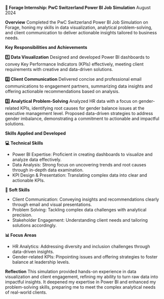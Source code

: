 **🌟 Forage Internship: PwC Switzerland Power BI Job Simulation** 
August 2024

**Overview**
Completed the PwC Switzerland Power BI Job Simulation on Forage, honing my skills in data visualization, analytical problem-solving, and client communication to deliver actionable insights tailored to business needs.

**Key Responsibilities and Achievements**

**1️⃣ Data Visualization**
Designed and developed Power BI dashboards to convey Key Performance Indicators (KPIs) effectively, meeting client requirements with creative and data-driven solutions.

**2️⃣ Client Communication**
Delivered concise and professional email communications to engagement partners, summarizing data insights and offering actionable recommendations based on analysis.

**3️⃣ Analytical Problem-Solving**
Analyzed HR data with a focus on gender-related KPIs, identifying root causes for gender balance issues at the executive management level.
Proposed data-driven strategies to address gender imbalance, demonstrating a commitment to actionable and impactful solutions.

**Skills Applied and Developed**

**💻 Technical Skills**
- Power BI Expertise: Proficient in creating dashboards to visualize and analyze data effectively.
- Data Analysis: Strong focus on uncovering trends and root causes through in-depth data examination.
- KPI Design & Presentation: Translating complex data into clear and actionable KPIs.
  
**🤝 Soft Skills**
- Client Communication: Conveying insights and recommendations clearly through email and visual presentations.
- Problem Solving: Tackling complex data challenges with analytical precision.
- Stakeholder Engagement: Understanding client needs and tailoring solutions accordingly.
  
**📊 Focus Areas**
- HR Analytics: Addressing diversity and inclusion challenges through data-driven insights.
- Gender-related KPIs: Pinpointing issues and offering strategies to foster balance at leadership levels.
  
**Reflection**
This simulation provided hands-on experience in data visualization and client engagement, refining my ability to turn raw data into impactful insights. It deepened my expertise in Power BI and enhanced my problem-solving skills, preparing me to meet the complex analytical needs of real-world clients.

